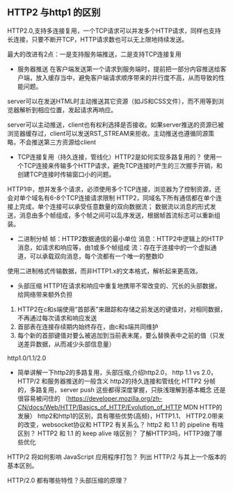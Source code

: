 ## HTTP2 与http1 的区别
HTTP2.0,支持多连接复用，一个TCP请求可以并发多个HTTP请求，同样也支持长连接，只要不断开TCP，HTTP请求数也可以无上限地持续发送。

最大的改进有2点：一是支持服务端推送，二是支持TCP连接复用
- 服务器推送
在客户端发送第一个请求到服务端时，提前把一部分内容推送给客户端，放入缓存当中，避免客户端请求顺序带来的并行度不高，从而导致的性能问题。

server可以在发送HTML时主动推送其它资源（如JS和CSS文件），而不用等到浏览器解析到相应位置，发起请求再响应。

server可以主动推送，client也有权利选择是否接收。如果server推送的资源已被浏览器缓存过，client可以发送RST_STREAM来拒收。主动推送也遵循同源策略，不会推送第三方资源给client

- TCP连接复用（持久连接，管线化）HTTP2是如何实现多路复用的？
使用一个TCP连接来传输多个HTTP请求，避免TCP连接时产生的三次握手开销，和创建TCP连接时传输窗口小的问题。

HTTP1中，想并发多个请求，必须使用多个TCP连接，浏览器为了控制资源，还会对单个域名有6-8个TCP连接请求限制
HTTP2，同域名下所有通信都在单个连接上完成，单个连接可以承受任意数量的双向数据流；
数据流以消息的形式发送，消息由多个帧组成，多个帧之间可以乱序发送，根据帧首流标志可以重新组装。

- 二进制分帧
帧：HTTP2数据通信的最小单位
消息：HTTP2中逻辑上的HTTP消息，如请求和响应等，由1或多个帧组成
流：存在于连接中的一个虚拟通道，可以承载双向消息，每个流都有一个唯一的整数ID

使用二进制格式传输数据，而非HTTP1.x的文本格式，解析起来更高效。

- 头部压缩
HTTP1在请求和响应中重复地携带不常改变的、冗长的头部数据，给网络带来额外负担

1. HTTP2在c和s端使用“首部表”来跟踪和存储之前发送的键值对，对相同数据，不再通过每次请求和响应发送
2. 首部表在连接存续期内始终存在，由c和s端共同维护
3. 每个新的首部键值对要么被追加到当前表末尾，要么替换表中之前的值（只发送差异数据，从而减少头部信息量）

http1.0/1.1/2.0
- 简单讲解一下http2的多路复用，头部压缩,介绍http2.0， http 1.1 vs 2.0，HTTP/2 和服务器推送的一般含义
http2的持久连接和管线化
HTTP2 分帧的，多路复用，server push 这些都得深度掌握，只肤浅理解到基本概念 还是很容易被问住的 （https://developer.mozilla.org/zh-CN/docs/Web/HTTP/Basics_of_HTTP/Evolution_of_HTTP MDN HTTP的发展）
http2和http1的区别，具有哪些优势(高频)，HTTP1.1、 HTTP2.0带来的改变，websocket协议和 HTTP2 有关系么？
http2 和 1.1 的 pipeline 有啥区别？
HTTP2 和 1.1 的 keep alive 啥区别？
了解HTTP3吗，HTTP3做了哪些优化

HTTP/2 将如何影响 JavaScript 应用程序打包？
   列出 HTTP/2 与其上一个版本的基本区别。

   HTTP/2.0 都有哪些特性？头部压缩的原理？
